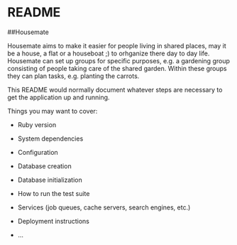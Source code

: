 # README

##Housemate

Housemate aims to make it easier for people living in shared places, may it be a house, a flat or a houseboat ;) to orhganize there day to day life. Housemate can set up groups for specific purposes, e.g. a gardening group consisting of people taking care of the shared garden. Within these groups they can plan tasks, e.g. planting the carrots.












This README would normally document whatever steps are necessary to get the
application up and running.

Things you may want to cover:

* Ruby version

* System dependencies

* Configuration

* Database creation

* Database initialization

* How to run the test suite

* Services (job queues, cache servers, search engines, etc.)

* Deployment instructions

* ...
